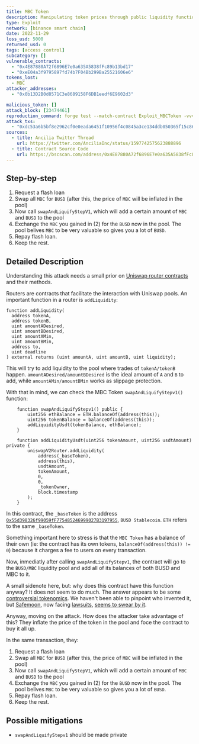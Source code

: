 ```yaml
---
title: MBC Token
description: Manipulating token prices through public liquidity functions
type: Exploit
network: [binance smart chain]
date: 2022-11-29
loss_usd: 5000
returned_usd: 0
tags: [access control]
subcategory: []
vulnerable_contracts:
  - "0x4E87880A72f6896E7e0a635A5838fFc89b13bd17"
  - "0xeE04a3f9795897fd74b7F04Bb299Ba25521606e6"
tokens_lost:
  - MBC
attacker_addresses:
  - "0x0b13D2B0d8571C3e8689158F6DB1eedf6E9602d3"

malicious_token: []
attack_block: [23474461]
reproduction_command: forge test --match-contract Exploit_MBCToken -vvv
attack_txs:
  - "0xdc53a6b5bf8e2962cf0e0eada6451f10956f4c0845a3ce134ddb050365f15c86"
sources:
  - title: Ancilia Twitter Thread
    url: https://twitter.com/AnciliaInc/status/1597742575623888896
  - title: Contract Source Code
    url: https://bscscan.com/address/0x4E87880A72f6896E7e0a635A5838fFc89b13bd17#code
---
```


## Step-by-step

1. Request a flash loan
2. Swap all `MBC` for `BUSD` (after this, the price of `MBC` will be inflated in the pool)
3. Now call `swapAndLiquifyStepV1`, which will add a certain amount of `MBC` and `BUSD` to the pool
4. Exchange the `MBC` you gained in (2) for the `BUSD` now in the pool. The pool belives `MBC` to be very valuable so gives you a lot of `BUSD`.
5. Repay flash loan.
6. Keep the rest.

## Detailed Description

Understanding this attack needs a small prior on [Uniswap router contracts](https://docs.uniswap.org/contracts/v2/reference/smart-contracts/router-02) and their methods.

Routers are contracts that facilitate the interaction with Uniswap pools. An important function in a router is `addLiquidity`:

```solidity
function addLiquidity(
  address tokenA,
  address tokenB,
  uint amountADesired,
  uint amountBDesired,
  uint amountAMin,
  uint amountBMin,
  address to,
  uint deadline
) external returns (uint amountA, uint amountB, uint liquidity);
```

This will try to add liquidity to the pool where trades of `tokenA/tokenB` happen. `amountADesired/amountBDesired` is the ideal amount of `A` and `B` to add, while `amountAMin/amountBMin` works as slippage protection.

With that in mind, we can check the MBC Token `swapAndLiquifyStepv1()` function:

```solidity
    function swapAndLiquifyStepv1() public {
        uint256 ethBalance = ETH.balanceOf(address(this));
        uint256 tokenBalance = balanceOf(address(this));
        addLiquidityUsdt(tokenBalance, ethBalance);
    }

    function addLiquidityUsdt(uint256 tokenAmount, uint256 usdtAmount) private {
        uniswapV2Router.addLiquidity(
            address(_baseToken),
			address(this),
            usdtAmount,
            tokenAmount,
            0,
            0,
            _tokenOwner,
            block.timestamp
        );
    }
```

In this contract, the `_baseToken` is the address [`0x55d398326f99059fF775485246999027B3197955`](https://bscscan.com/address/0x55d398326f99059ff775485246999027b3197955#code), `BUSD Stablecoin`. `ETH` refers to the same `_baseToken`.

Something important here to stress is that the `MBC Token` has a balance of their own (ie: the contract has its own tokens, `balanceOf(address(this)) != 0`) because it charges a fee to users on every transaction.

Now, inmediatly after calling `swapAndLiquifyStepv1`, the contract will go to the `BUSD/MBC` liquidity pool
and add all of its balances of both BUSD and MBC to it.

A small sidenote here, but: why does this contract have this function anyway? It does not seem to do much. The answer appears to be some [controversial tokenomics](https://www.youtube.com/watch?v=CvSJzqwJdBA). We haven't been able to pinpoint who invented it, but [Safemoon](https://safemoon.com/), now facing [lawsuits](https://www.nerdwallet.com/article/investing/safemoon), [seems to swear by it](https://www.safemoon.education/post/swap-and-evolve).

Anyway, moving on the attack. How does the attacker take advantage of this? They inflate the price of the token in the pool and foce the contract to buy it all up.

In the same transaction, they:

1. Request a flash loan
2. Swap all `MBC` for `BUSD` (after this, the price of `MBC` will be inflated in the pool)
3. Now call `swapAndLiquifyStepV1`, which will add a certain amount of `MBC` and `BUSD` to the pool
4. Exchange the `MBC` you gained in (2) for the `BUSD` now in the pool. The pool belives `MBC` to be very valuable so gives you a lot of `BUSD`.
5. Repay flash loan.
6. Keep the rest.

## Possible mitigations

- `swapAndLiquifyStepv1` should be made private
